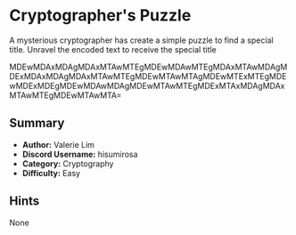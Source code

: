 # Cryptographer's Puzzle
A mysterious cryptographer has create a simple puzzle to find a special title. Unravel the encoded text to receive the special title

MDEwMDAxMDAgMDAxMTAwMTEgMDEwMDAwMTEgMDAxMTAwMDAgMDExMDAxMDAgMDAxMTAwMTEgMDEwMTAwMTAgMDEwMTExMTEgMDEwMDExMDEgMDEwMDAwMDAgMDEwMTAwMTEgMDExMTAxMDAgMDAxMTAwMTEgMDEwMTAwMTA=

## Summary
 - **Author:** Valerie Lim
 - **Discord Username:** hisumirosa
 - **Category:** Cryptography
 - **Difficulty:** Easy

## Hints
None
